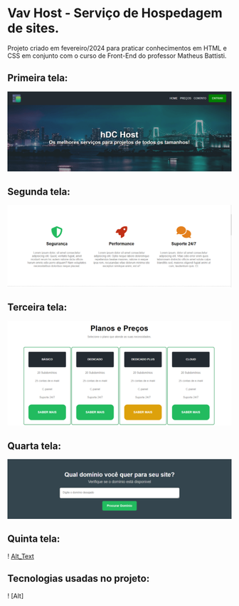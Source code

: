 # Vav Host - Serviço de Hospedagem de sites.

Projeto criado em fevereiro/2024 para praticar conhecimentos em HTML e CSS em conjunto com o curso de Front-End do professor Matheus Battisti.

## Primeira tela:

![Alt_Text](print.img/img1.png)

## Segunda tela:
![Alt_Text](print.img/img2.png)

## Terceira tela:
![Alt_Text](print.img/img3.png)

## Quarta tela:
![Alt_Text](print.img/img4.png)

## Quinta tela:
! [Alt_Text](print.img/img5.png)

## Tecnologias usadas no projeto:

! [Alt]